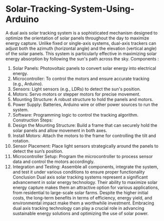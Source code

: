 # Solar-Tracking-System-Using-Arduino
A dual axis solar tracking system is a sophisticated mechanism designed to optimize the orientation of solar panels throughout the day to maximize energy capture. Unlike fixed or single-axis systems, dual-axis trackers can adjust both the azimuth (horizontal angle) and the elevation (vertical angle) of the solar panels. This system is particularly effective in maximizing solar energy absorption by following the sun's path across the sky.
Components :
1)	Solar Panels: Photovoltaic panels to convert solar energy into electrical energy.
2)	Microcontroller: To control the motors and ensure accurate tracking (e.g., Arduino).
3)	Sensors: Light sensors (e.g., LDRs) to detect the sun's position.
4)	Motors: Servo motors or stepper motors for precise movement.
5)	Mounting Structure: A robust structure to hold the panels and motors.
6)	Power Supply: Batteries, Arduino wire or other power sources to run the system.
7)	Software: Programming logic to control the tracking algorithm.
Construction Steps:
1)	Design the Mounting Structure: Build a frame that can securely hold the solar panels and allow movement in both axes.
2)	Install Motors: Attach the motors to the frame for controlling the tilt and rotation.
3)	Sensor Placement: Place light sensors strategically around the panels to detect the sun’s position.
4)	Microcontroller Setup: Program the microcontroller to process sensor data and control the motors accordingly.
5)	Integration and Testing: Assemble all components, integrate the system, and test it under various conditions to ensure proper functionality
Conclusion
Dual axis solar tracking systems represent a significant advancement in solar energy technology. Their ability to maximize solar energy capture makes them an attractive option for various applications, from residential to large-scale solar farms. Despite the higher initial costs, the long-term benefits in terms of efficiency, energy yield, and environmental impact make them a worthwhile investment. Embracing dual axis tracking technology can play a crucial role in advancing sustainable energy solutions and optimizing the use of solar power.
